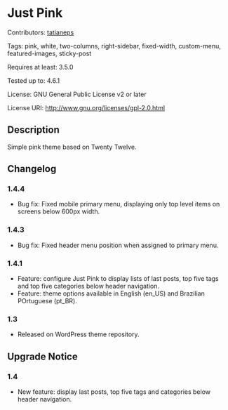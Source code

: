 # Just Pink
Contributors: [tatianeps](http://tpires.me)

Tags: pink, white, two-columns, right-sidebar, fixed-width, custom-menu, featured-images, sticky-post

Requires at least: 3.5.0

Tested up to: 4.6.1

License: GNU General Public License v2 or later

License URI: http://www.gnu.org/licenses/gpl-2.0.html


## Description

Simple pink theme based on Twenty Twelve.


## Changelog

### 1.4.4
* Bug fix: Fixed mobile primary menu, displaying only top level items on screens below 600px width.

### 1.4.3
* Bug fix: Fixed header menu position when assigned to primary menu.

### 1.4.1
* Feature: configure Just Pink to display lists of last posts, top five tags and top five categories below header navigation.
* Feature: theme options available in English (en_US) and Brazilian POrtuguese (pt_BR).

### 1.3
* Released on WordPress theme repository.

## Upgrade Notice

### 1.4
* New feature: display last posts, top five tags and categories below header navigation.